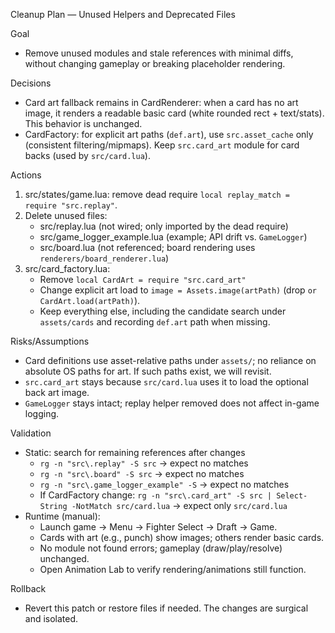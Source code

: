 Cleanup Plan — Unused Helpers and Deprecated Files

Goal
- Remove unused modules and stale references with minimal diffs, without changing gameplay or breaking placeholder rendering.

Decisions
- Card art fallback remains in CardRenderer: when a card has no art image, it renders a readable basic card (white rounded rect + text/stats). This behavior is unchanged.
- CardFactory: for explicit art paths (`def.art`), use `src.asset_cache` only (consistent filtering/mipmaps). Keep `src.card_art` module for card backs (used by `src/card.lua`).

Actions
1) src/states/game.lua: remove dead require `local replay_match = require "src.replay"`.
2) Delete unused files:
   - src/replay.lua (not wired; only imported by the dead require)
   - src/game_logger_example.lua (example; API drift vs. `GameLogger`)
   - src/board.lua (not referenced; board rendering uses `renderers/board_renderer.lua`)
3) src/card_factory.lua:
   - Remove `local CardArt = require "src.card_art"`
   - Change explicit art load to `image = Assets.image(artPath)` (drop `or CardArt.load(artPath)`).
   - Keep everything else, including the candidate search under `assets/cards` and recording `def.art` path when missing.

Risks/Assumptions
- Card definitions use asset-relative paths under `assets/`; no reliance on absolute OS paths for art. If such paths exist, we will revisit.
- `src.card_art` stays because `src/card.lua` uses it to load the optional back art image.
- `GameLogger` stays intact; replay helper removed does not affect in-game logging.

Validation
- Static: search for remaining references after changes
  - `rg -n "src\.replay" -S src` → expect no matches
  - `rg -n "src\.board" -S src` → expect no matches
  - `rg -n "src\.game_logger_example" -S` → expect no matches
  - If CardFactory change: `rg -n "src\.card_art" -S src | Select-String -NotMatch src/card.lua` → expect only `src/card.lua`
- Runtime (manual):
  - Launch game → Menu → Fighter Select → Draft → Game.
  - Cards with art (e.g., punch) show images; others render basic cards.
  - No module not found errors; gameplay (draw/play/resolve) unchanged.
  - Open Animation Lab to verify rendering/animations still function.

Rollback
- Revert this patch or restore files if needed. The changes are surgical and isolated.

